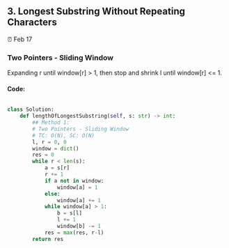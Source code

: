 ## 3. Longest Substring Without Repeating Characters

:alarm_clock: Feb 17

### Two Pointers - Sliding Window
Expanding r until window\[r\] > 1, then stop and shrink l until window\[r\] <= 1.

#### Code:
```python

class Solution:
    def lengthOfLongestSubstring(self, s: str) -> int:
        ## Method 1:
        # Two Pointers - Sliding Window
        # TC: O(N), SC: O(N)
        l, r = 0, 0
        window = dict()
        res = 0
        while r < len(s):
            a = s[r]
            r += 1
            if a not in window:
                window[a] = 1
            else:
                window[a] += 1
            while window[a] > 1:
                b = s[l]
                l += 1
                window[b] -= 1
            res = max(res, r-l)
        return res


```
